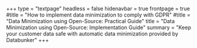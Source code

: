 +++
type = "textpage"
headless = false
hidenavbar = true
frontpage = true
#title = "How to implement data minimization to comply with GDPR"
#title = "Data Minimization using Open-Source: Practical Guide"
title = "Data Minimization using Open-Source: Implementation Guide"
summary = "Keep your customer data safe with automatic data minimization provided by Databunker"
+++

